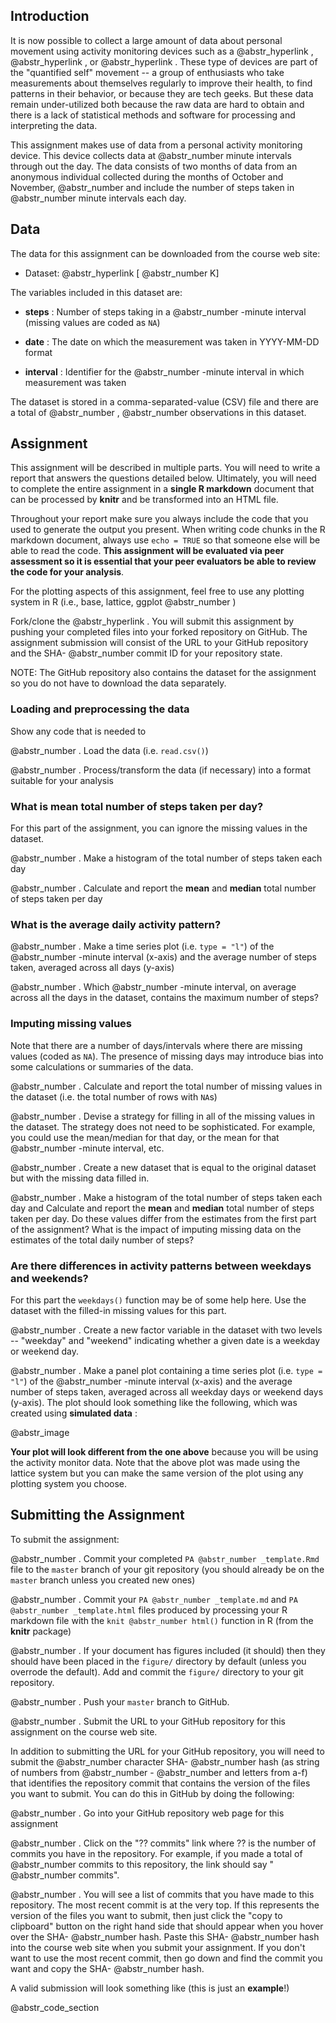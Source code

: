 ## Introduction

It is now possible to collect a large amount of data about personal movement using activity monitoring devices such as a @abstr_hyperlink , @abstr_hyperlink , or @abstr_hyperlink . These type of devices are part of the "quantified self" movement -- a group of enthusiasts who take measurements about themselves regularly to improve their health, to find patterns in their behavior, or because they are tech geeks. But these data remain under-utilized both because the raw data are hard to obtain and there is a lack of statistical methods and software for processing and interpreting the data.

This assignment makes use of data from a personal activity monitoring device. This device collects data at @abstr_number minute intervals through out the day. The data consists of two months of data from an anonymous individual collected during the months of October and November, @abstr_number and include the number of steps taken in @abstr_number minute intervals each day.

## Data

The data for this assignment can be downloaded from the course web site:

  * Dataset: @abstr_hyperlink [ @abstr_number K]



The variables included in this dataset are:

  * **steps** : Number of steps taking in a @abstr_number -minute interval (missing values are coded as `NA`)

  * **date** : The date on which the measurement was taken in YYYY-MM-DD format

  * **interval** : Identifier for the @abstr_number -minute interval in which measurement was taken




The dataset is stored in a comma-separated-value (CSV) file and there are a total of @abstr_number , @abstr_number observations in this dataset.

## Assignment

This assignment will be described in multiple parts. You will need to write a report that answers the questions detailed below. Ultimately, you will need to complete the entire assignment in a **single R markdown** document that can be processed by **knitr** and be transformed into an HTML file.

Throughout your report make sure you always include the code that you used to generate the output you present. When writing code chunks in the R markdown document, always use `echo = TRUE` so that someone else will be able to read the code. **This assignment will be evaluated via peer assessment so it is essential that your peer evaluators be able to review the code for your analysis**.

For the plotting aspects of this assignment, feel free to use any plotting system in R (i.e., base, lattice, ggplot @abstr_number )

Fork/clone the @abstr_hyperlink . You will submit this assignment by pushing your completed files into your forked repository on GitHub. The assignment submission will consist of the URL to your GitHub repository and the SHA- @abstr_number commit ID for your repository state.

NOTE: The GitHub repository also contains the dataset for the assignment so you do not have to download the data separately.

### Loading and preprocessing the data

Show any code that is needed to

@abstr_number . Load the data (i.e. `read.csv()`)

@abstr_number . Process/transform the data (if necessary) into a format suitable for your analysis

### What is mean total number of steps taken per day?

For this part of the assignment, you can ignore the missing values in the dataset.

@abstr_number . Make a histogram of the total number of steps taken each day

@abstr_number . Calculate and report the **mean** and **median** total number of steps taken per day

### What is the average daily activity pattern?

@abstr_number . Make a time series plot (i.e. `type = "l"`) of the @abstr_number -minute interval (x-axis) and the average number of steps taken, averaged across all days (y-axis)

@abstr_number . Which @abstr_number -minute interval, on average across all the days in the dataset, contains the maximum number of steps?

### Imputing missing values

Note that there are a number of days/intervals where there are missing values (coded as `NA`). The presence of missing days may introduce bias into some calculations or summaries of the data.

@abstr_number . Calculate and report the total number of missing values in the dataset (i.e. the total number of rows with `NA`s)

@abstr_number . Devise a strategy for filling in all of the missing values in the dataset. The strategy does not need to be sophisticated. For example, you could use the mean/median for that day, or the mean for that @abstr_number -minute interval, etc.

@abstr_number . Create a new dataset that is equal to the original dataset but with the missing data filled in.

@abstr_number . Make a histogram of the total number of steps taken each day and Calculate and report the **mean** and **median** total number of steps taken per day. Do these values differ from the estimates from the first part of the assignment? What is the impact of imputing missing data on the estimates of the total daily number of steps?

### Are there differences in activity patterns between weekdays and weekends?

For this part the `weekdays()` function may be of some help here. Use the dataset with the filled-in missing values for this part.

@abstr_number . Create a new factor variable in the dataset with two levels -- "weekday" and "weekend" indicating whether a given date is a weekday or weekend day.

@abstr_number . Make a panel plot containing a time series plot (i.e. `type = "l"`) of the @abstr_number -minute interval (x-axis) and the average number of steps taken, averaged across all weekday days or weekend days (y-axis). The plot should look something like the following, which was created using **simulated data** :

@abstr_image 

**Your plot will look different from the one above** because you will be using the activity monitor data. Note that the above plot was made using the lattice system but you can make the same version of the plot using any plotting system you choose.

## Submitting the Assignment

To submit the assignment:

@abstr_number . Commit your completed `PA @abstr_number _template.Rmd` file to the `master` branch of your git repository (you should already be on the `master` branch unless you created new ones)

@abstr_number . Commit your `PA @abstr_number _template.md` and `PA @abstr_number _template.html` files produced by processing your R markdown file with the `knit @abstr_number html()` function in R (from the **knitr** package)

@abstr_number . If your document has figures included (it should) then they should have been placed in the `figure/` directory by default (unless you overrode the default). Add and commit the `figure/` directory to your git repository.

@abstr_number . Push your `master` branch to GitHub.

@abstr_number . Submit the URL to your GitHub repository for this assignment on the course web site.

In addition to submitting the URL for your GitHub repository, you will need to submit the @abstr_number character SHA- @abstr_number hash (as string of numbers from @abstr_number - @abstr_number and letters from a-f) that identifies the repository commit that contains the version of the files you want to submit. You can do this in GitHub by doing the following:

@abstr_number . Go into your GitHub repository web page for this assignment

@abstr_number . Click on the "?? commits" link where ?? is the number of commits you have in the repository. For example, if you made a total of @abstr_number commits to this repository, the link should say " @abstr_number commits".

@abstr_number . You will see a list of commits that you have made to this repository. The most recent commit is at the very top. If this represents the version of the files you want to submit, then just click the "copy to clipboard" button on the right hand side that should appear when you hover over the SHA- @abstr_number hash. Paste this SHA- @abstr_number hash into the course web site when you submit your assignment. If you don't want to use the most recent commit, then go down and find the commit you want and copy the SHA- @abstr_number hash.

A valid submission will look something like (this is just an **example**!)

@abstr_code_section 
